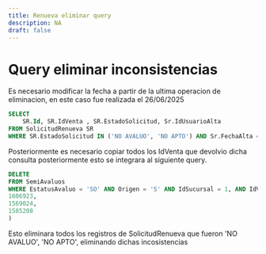 ```yaml
---
title: Renueva eliminar query
description: NA
draft: false
---
```


# Query eliminar inconsistencias

Es necesario modificar la fecha a partir de la ultima operacion de eliminacion, en este caso fue realizada el 26/06/2025

```sql
SELECT 
	SR.Id, SR.IdVenta , SR.EstadoSolicitud, Sr.IdUsuarioAlta
FROM SolicitudRenueva SR
WHERE SR.EstadoSolicitud IN ('NO AVALUO', 'NO APTO') AND Sr.FechaAlta = '26/06/2025'
```

Posteriormente es necesario copiar todos los IdVenta que devolvio dicha consulta posteriormente esto se integrara al siguiente query.


```sql
DELETE
FROM SemiAvaluos 
WHERE EstatusAvaluo = 'SO' AND Origen = 'S' AND IdSucursal = 1, AND IdVenta IN (
1606923,
1569024,
1585208
)
```

Esto eliminara todos los registros de SolicitudRenueva que fueron 'NO AVALUO', 'NO APTO', eliminando dichas incosistencias